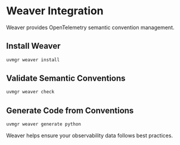 # Weaver Integration

Weaver provides OpenTelemetry semantic convention management.

## Install Weaver

```bash
uvmgr weaver install
```

## Validate Semantic Conventions

```bash
uvmgr weaver check
```

## Generate Code from Conventions

```bash
uvmgr weaver generate python
```

Weaver helps ensure your observability data follows best practices. 